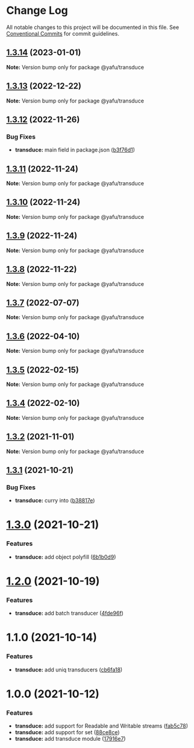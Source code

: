 # Change Log

All notable changes to this project will be documented in this file.
See [Conventional Commits](https://conventionalcommits.org) for commit guidelines.

## [1.3.14](https://github.com/TheLudd/yafu-mono/compare/@yafu/transduce@1.3.13...@yafu/transduce@1.3.14) (2023-01-01)

**Note:** Version bump only for package @yafu/transduce





## [1.3.13](https://github.com/TheLudd/yafu-mono/compare/@yafu/transduce@1.3.12...@yafu/transduce@1.3.13) (2022-12-22)

**Note:** Version bump only for package @yafu/transduce





## [1.3.12](https://github.com/TheLudd/yafu-mono/compare/@yafu/transduce@1.3.11...@yafu/transduce@1.3.12) (2022-11-26)


### Bug Fixes

* **transduce:** main field in package.json ([b3f76d1](https://github.com/TheLudd/yafu-mono/commit/b3f76d149d4d81282b55239b273a158c5863aa79))





## [1.3.11](https://github.com/TheLudd/yafu-mono/compare/@yafu/transduce@1.3.10...@yafu/transduce@1.3.11) (2022-11-24)

**Note:** Version bump only for package @yafu/transduce





## [1.3.10](https://github.com/TheLudd/yafu-mono/compare/@yafu/transduce@1.3.9...@yafu/transduce@1.3.10) (2022-11-24)

**Note:** Version bump only for package @yafu/transduce





## [1.3.9](https://github.com/TheLudd/yafu-mono/compare/@yafu/transduce@1.3.8...@yafu/transduce@1.3.9) (2022-11-24)

**Note:** Version bump only for package @yafu/transduce





## [1.3.8](https://github.com/TheLudd/yafu-mono/compare/@yafu/transduce@1.3.7...@yafu/transduce@1.3.8) (2022-11-22)

**Note:** Version bump only for package @yafu/transduce





## [1.3.7](https://github.com/TheLudd/yafu-mono/compare/@yafu/transduce@1.3.6...@yafu/transduce@1.3.7) (2022-07-07)

**Note:** Version bump only for package @yafu/transduce





## [1.3.6](https://github.com/TheLudd/yafu-mono/compare/@yafu/transduce@1.3.5...@yafu/transduce@1.3.6) (2022-04-10)

**Note:** Version bump only for package @yafu/transduce





## [1.3.5](https://github.com/TheLudd/yafu-mono/compare/@yafu/transduce@1.3.4...@yafu/transduce@1.3.5) (2022-02-15)

**Note:** Version bump only for package @yafu/transduce





## [1.3.4](https://github.com/TheLudd/yafu-mono/compare/@yafu/transduce@1.3.3...@yafu/transduce@1.3.4) (2022-02-10)

**Note:** Version bump only for package @yafu/transduce





## [1.3.2](https://github.com/TheLudd/yafu-mono/compare/@yafu/transduce@1.3.1...@yafu/transduce@1.3.2) (2021-11-01)

**Note:** Version bump only for package @yafu/transduce





## [1.3.1](https://github.com/TheLudd/yafu-mono/compare/@yafu/transduce@1.3.0...@yafu/transduce@1.3.1) (2021-10-21)


### Bug Fixes

* **transduce:** curry into ([b38817e](https://github.com/TheLudd/yafu-mono/commit/b38817ece8293ee1fd41d66c015f99296f50ff9d))





# [1.3.0](https://github.com/TheLudd/yafu-mono/compare/@yafu/transduce@1.2.0...@yafu/transduce@1.3.0) (2021-10-21)


### Features

* **transduce:** add object polyfill ([6b1b0d9](https://github.com/TheLudd/yafu-mono/commit/6b1b0d965f16c5c086327a22ac4767e8b737f358))





# [1.2.0](https://github.com/TheLudd/yafu-mono/compare/@yafu/transduce@1.1.0...@yafu/transduce@1.2.0) (2021-10-19)


### Features

* **transduce:** add batch transducer ([4fde96f](https://github.com/TheLudd/yafu-mono/commit/4fde96f5a31fc203de07913c22d3fd4ed2d6dbb3))





# 1.1.0 (2021-10-14)


### Features

* **transduce:** add uniq transducers ([cb6fa18](https://github.com/TheLudd/yafu-mono/commit/cb6fa18bfbcf9034ef94462e9b2652293cde28ed))



# 1.0.0 (2021-10-12)


### Features

* **transduce:** add support for Readable and Writable streams ([fab5c78](https://github.com/TheLudd/yafu-mono/commit/fab5c78048317280b3ee2a666bf9d2fb2b7a5eac))
* **transduce:** add support for set ([88ce8ce](https://github.com/TheLudd/yafu-mono/commit/88ce8cea41b0730dd042b2c1660732162ef3f347))
* **transduce:** add transduce module ([17916e7](https://github.com/TheLudd/yafu-mono/commit/17916e7a33064509ca2fd302681a204cfcf6e0a6))
